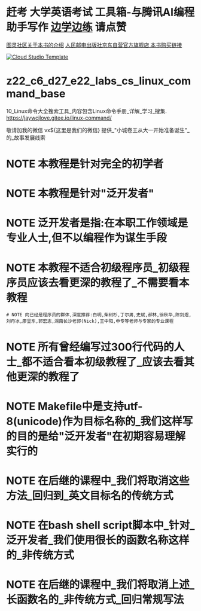 # 赶考 大学英语考试 工具箱-与腾讯AI编程助手写作 [边学边练](https://cloudstudio.net/) 请点赞

[图灵社区关于本书的介绍](https://www.ituring.com.cn/book/171) [人民邮电出版社京东自营官方旗舰店 本书购买链接](https://item.jd.com/13078641.html)

[![Cloud Studio Template](https://cs-res.codehub.cn/common/assets/icon-badge.svg)](https://cloudstudio.net/a/22564384894943232?channel=share&sharetype=Markdown)
# z22_c6_d27_e22_labs_cs_linux_command_base
10_Linux命令大全搜索工具_内容包含Linux命令手册_详解_学习_搜集. https://jaywcjlove.gitee.io/linux-command/

敬请加我的微信 vx${这里是我们的微信} 提供_"小城卷王从大一开始准备诞生"_的_故事发展线索

# NOTE 本教程是针对完全的初学者
# NOTE 本教程是针对"泛开发者"
# NOTE 泛开发者是指:在本职工作领域是专业人士,但不以编程作为谋生手段
# NOTE 本教程不适合初级程序员_初级程序员应该去看更深的教程了_不需要看本教程
	# NOTE 向已经是程序员的群体,深度推荐:白明,柴树杉,丁尔男,史斌,郝林,徐秋华,陈剑煜,刘丹冰,廖显东,郭宏志,湖南长沙老郭(Nick),王中阳,申专等老师与专家的专业课程
# NOTE 所有曾经编写过300行代码的人士_都不适合看本初级教程了_应该去看其他更深的教程了
# NOTE Makefile中是支持utf-8(unicode)作为目标名称的_我们这样写的目的是给"泛开发者"在初期容易理解实行的
# NOTE 在后继的课程中_我们将取消这些方法_回归到_英文目标名的传统方式
# NOTE 在bash shell script脚本中_针对_泛开发者_我们使用很长的函数名称这样的_非传统方式
# NOTE 在后继的课程中_我们将取消上述_长函数名的_非传统方式_回归常规写法
